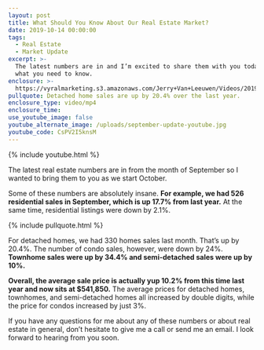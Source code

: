 ```yaml
---
layout: post
title: What Should You Know About Our Real Estate Market?
date: 2019-10-14 00:00:00
tags:
  - Real Estate
  - Market Update
excerpt: >-
  The latest numbers are in and I’m excited to share them with you today. Here’s
  what you need to know.
enclosure: >-
  https://vyralmarketing.s3.amazonaws.com/Jerry+Van+Leeuwen/Videos/2019/What+Should+You+Know+About+Our+Real+Estate+Market_.mp4
pullquote: Detached home sales are up by 20.4% over the last year.
enclosure_type: video/mp4
enclosure_time:
use_youtube_image: false
youtube_alternate_image: /uploads/september-update-youtube.jpg
youtube_code: CsPV2I5knsM
---
```


{% include youtube.html %}

The latest real estate numbers are in from the month of September so I wanted to bring them to you as we start October.&nbsp;

Some of these numbers are absolutely insane. **For example, we had 526 residential sales in September, which is up 17.7% from last year.** At the same time, residential listings were down by 2.1%.

{% include pullquote.html %}

For detached homes, we had 330 homes sales last month. That’s up by 20.4%. The number of condo sales, however, were down by 24%. **Townhome sales were up by 34.4% and semi-detached sales were up by 10%.**

**Overall, the average sale price is actually yup 10.2% from this time last year and now sits at $541,850.** The average prices for detached homes, townhomes, and semi-detached homes all increased by double digits, while the price for condos increased by just 3%.

If you have any questions for me about any of these numbers or about real estate in general, don’t hesitate to give me a call or send me an email. I look forward to hearing from you soon.